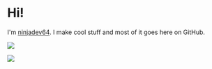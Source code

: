 # Hi!

I'm [ninjadev64](https://amansprojects.com). I make cool stuff and most of it goes here on GitHub.

![](https://skillicons.dev/icons?i=rust,ts,html,css,svelte,tailwind,py)

![](https://skillicons.dev/icons?i=linux,github,stackoverflow,vscodium,idea,androidstudio,cloudflare)
